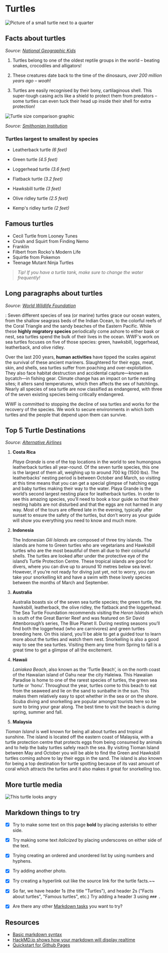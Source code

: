# Turtles

![Picture of a small turtle next to a quarter](media/turtle-1.png)

## Facts about turtles

_Source: [National Geographic Kids](https://www.natgeokids.com/uk/discover/animals/sea-life/turtle-facts/)_

1. Turtles belong to one of the oldest reptile groups in the world – beating snakes, crocodiles and alligators!

2. These creatures date back to the time of the dinosaurs, *over 200 million years ago – woah*!

3. Turtles are easily recognised by their bony, cartilaginous shell. This super-tough casing acts like a shield to protect them from predators – some turtles can even tuck their head up inside their shell for extra protection!


![Turtle size comparison graphic](media/LargestTurtle2.jpg.webp)

_Source: [Smithonian Institution](https://ocean.si.edu/ocean-life/reptiles/what-largest-sea-turtle-sea-turtle-size-comparison-chart)_

### Turtles largest to smallest by species

- Leatherback turtle _(6 feet)_

- Green turtle _(4.5 feet)_

- Loggerhead turtle _(3.6 feet)_

- Flatback turtle _(3.2 feet)_

- Hawksbill turtle _(3 feet)_

- Olive ridley turtle _(2.5 feet)_ 

- Kemp's ridley turtle _(2 feet)_

## Famous turtles

- Cecil Turtle from Looney Tunes
- Crush and Squirt from Finding Nemo
- Franklin
- Filbert from Rocko's Modern Life
- Squirtle from Pokemon
- Teenage Mutant Ninja Turtles


> _Tip! If you have a turtle tank, make sure to change the water frequently!_

## Long paragraphs about turtles

_Source: [World Wildlife Foundation](https://www.worldwildlife.org/species/sea-turtle)_

:  Seven different species of sea (or marine) turtles grace our ocean waters, from the shallow seagrass beds of the Indian Ocean, to the colorful reefs of the Coral Triangle and the sandy beaches of the Eastern Pacific. While these **highly migratory species** periodically come ashore to either bask or nest, sea turtles spend the bulk of their lives in the ocean. WWF's work on sea turtles focuses on five of those species: green, hawksbill, loggerhead, leatherback, and olive ridley.

Over the last 200 years, **human activities** have tipped the scales against the survival of these ancient mariners. Slaughtered for their eggs, meat, skin, and shells, sea turtles suffer from poaching and over-exploitation. They also face habitat destruction and accidental capture—known as bycatch—in fishing gear. Climate change has an impact on turtle nesting sites; it alters sand temperatures, which then affects the sex of hatchlings. Nearly all species of sea turtle are now classified as endangered, with three of the seven existing species being critically endangered.


WWF is committed to stopping the decline of sea turtles and works for the recovery of the species. We work to secure environments in which both turtles and the people that depend upon them can survive.

## Top 5 Turtle Destinations
_Source: [Alternative Airlines](https://www.alternativeairlines.com/blog/top-5-places-to-see-sea-turtles)_

1. **Costa Rica**

    _Playa Grande_ is one of the top locations in the world to see humongous leatherback turtles all year-round. Of the seven turtle species, this one is the largest of them all, weighing up to around 700 kg (1500 lbs). The leatherbacks’ nesting period is between October and March, so visiting at this time means that you can get a special glimpse of hatching eggs and baby turtles making their way to the water.
    Playa Grande is the world’s second largest nesting place for leatherback turtles. In order to see this amazing species, you’ll need to book a tour guide so that their nesting habits are not disturbed and that the eggs are not harmed in any way. Most of the tours are offered late in the evening, typically after sunset to ensure the safety of the turtles, but don’t worry as your guide will show you everything you need to know and much more.

2. **Indonesia**

    The Indonesian _Gili Islands_ are composed of three tiny islands. The islands are home to Green turtles who are vegetarians and Hawksbill turtles who are the most beautiful of them all due to their colourful shells. The turtles are looked after under the protective eye of the island’s Turtle Protection Centre.
    These tropical islands are good for divers, where you can dive up to around 10 metres below sea level. However, if you’re not ready for diving just yet, not to worry, you can take your snorkelling kit and have a swim with these lovely species between the months of March and September.

3. **Australia**

    Australia boasts six of the seven sea turtle species; the green turtle, the hawksbill, leatherback, the olive ridley, the flatback and the loggerhead. The Sea Turtle Foundation recommends visiting the _Heron Islands_ which is south of the Great Barrier Reef and was featured on Sir David Attenborough’s series, The Blue Planet II. During nesting seasons you’ll find both the loggerhead (who are carnivores) and green turtles breeding here. On this island, you’ll be able to get a guided tour to learn more about the turtles and watch them nest. Snorkelling is also a good way to see the sea turtles. Visiting them any time from Spring to fall is a great time to get a glimpse of all the excitement.

4. **Hawaii**

    _Laniakea Beach_, also known as the ‘Turtle Beach’, is on the north coast of the Hawaiian island of Oahu near the city Haleiwa. This Hawaiian Paradise is home to one of the rarest species of turtles, the green sea turtle or ‘honu’. Throughout the year, turtles come to this beach to eat from the seaweed and lie on the sand to sunbathe in the sun. This makes them relatively easy to spot whether in the sea or on the shore. Scuba diving and snorkelling are popular amongst tourists here so be sure to bring your gear along. The best time to visit the beach is during spring, summer and fall.

5. **Malaysia**

 _Tioman Island_ is well known for being all about turtles and tropical sunshine. The island is located off the eastern coast of Malaysia, with a turtle protection centre that protects eggs from being consumed by animals and to help the baby turtles safely reach the sea. By visiting Tioman Island between May and October you will be able to find the Green and Hawksbill turtles coming ashore to lay their eggs in the sand. The island is also known for being a top destination for turtle spotting because of its vast amount of coral which attracts the turtles and it also makes it great for snorkelling too.

## More turtle media

![This turtle looks angry](media/turtle-2.png)



## Markdown things to try
- [x] Try to make some text on this page **bold** by placing asterisks to either side.
- [x] Try making some text _italicized_ by placing underscores on either side of the text.
- [x] Trying creating an ordered and unordered list by using numbers and hyphens.
- [x] Try adding another photo.
- [x] Try creating a hyperlink out like the source link for the turtle facts.~~
- [x] So far, we have header 1s (the title "Turtles"), and header 2s ("Facts about turtles", "Famous turtles", etc.) Try adding a header 3 using `### `.
- [x] Are there any other [Markdown tasks](https://www.markdownguide.org/basic-syntax/) you want to try?



## Resources
- [Basic markdown syntax](https://www.markdownguide.org/basic-syntax/)
- [HackMD.io shows how your markdown will display realtime](https://hackmd.io/)
- [Quickstart for Github Pages](https://docs.github.com/en/pages/quickstart)
